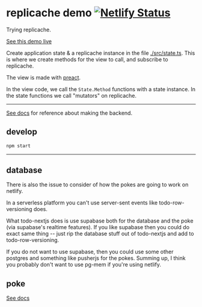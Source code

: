 # replicache demo [![Netlify Status](https://api.netlify.com/api/v1/badges/6c0bb17d-79b5-426e-bfe4-257d5dcf7f79/deploy-status)](https://app.netlify.com/sites/hermes-replicache/deploys)

Trying replicache.

[See this demo live](https://hermes-replicache.netlify.app/)

Create application state & a replicache instance in the file [./src/state.ts](./src/state.ts). This is where we create methods for the view to call, and subscribe to replicache.

The view is made with [preact](https://preactjs.com/).

In the view code, we call the `State.Method` functions with a state instance. In the state functions we call "mutators" on replicache.

-------

[See docs](https://doc.replicache.dev/byob/render-ui) for reference about making the backend.

## develop
```sh
npm start
```

-------

## database

There is also the issue to consider of how the pokes are going to work on netlify.

In a serverless platform you can't use server-sent events like todo-row-versioning does.

What todo-nextjs does is use supabase both for the database and the poke (via supabase's realtime features). If you like supabase then you could do exact same thing -- just rip the database stuff out of todo-nextjs and add to todo-row-versioning.

If you do not want to use supabase, then you could use some other postgres and something like pusherjs for the pokes.
Summing up, I think you probably don't want to use pg-mem if you're using netlify.

## poke

[See docs](https://doc.replicache.dev/byob/poke)
